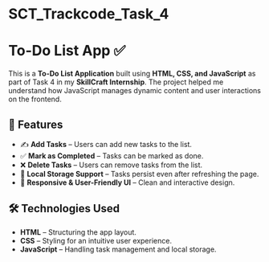 # SCT_Trackcode_Task_4

# To-Do List App ✅

This is a **To-Do List Application** built using **HTML, CSS, and JavaScript** as part of Task 4 in my **SkillCraft Internship**.
The project helped me understand how JavaScript manages dynamic content and user interactions on the frontend.

## 🚀 Features

- ✍️ **Add Tasks** – Users can add new tasks to the list.  
- ✅ **Mark as Completed** – Tasks can be marked as done.  
- ❌ **Delete Tasks** – Users can remove tasks from the list.  
- 📌 **Local Storage Support** – Tasks persist even after refreshing the page.  
- 🎨 **Responsive & User-Friendly UI** – Clean and interactive design.  

## 🛠️ Technologies Used

- **HTML** – Structuring the app layout.  
- **CSS** – Styling for an intuitive user experience.  
- **JavaScript** – Handling task management and local storage.  

